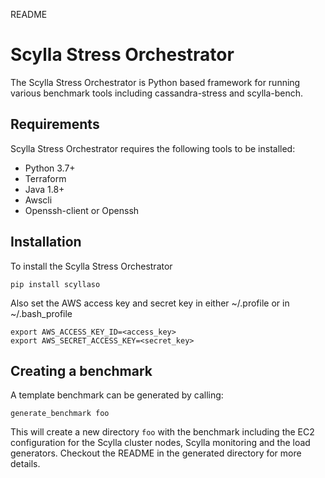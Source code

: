 README

# Scylla Stress Orchestrator

The Scylla Stress Orchestrator is Python based framework for running various benchmark 
tools including cassandra-stress and scylla-bench.

## Requirements

Scylla Stress Orchestrator requires the following tools to be installed:
- Python 3.7+
- Terraform
- Java 1.8+
- Awscli
- Openssh-client or Openssh

## Installation

To install the Scylla Stress Orchestrator

```
pip install scyllaso
```

Also set the AWS access key and secret key in either ~/.profile or in ~/.bash_profile

```
export AWS_ACCESS_KEY_ID=<access_key>
export AWS_SECRET_ACCESS_KEY=<secret_key>

```

## Creating a benchmark

A template benchmark can be generated by calling:
```
generate_benchmark foo
```
This will create a new directory `foo` with the benchmark including the EC2 configuration for
the Scylla cluster nodes, Scylla monitoring and the load generators. Checkout the README in the generated 
directory for more details.

